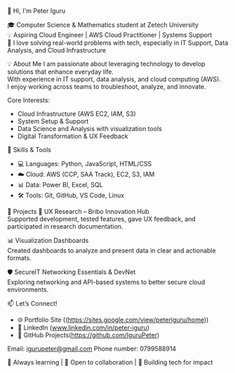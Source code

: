 👋 Hi, I'm Peter Iguru

🎓 Computer Science & Mathematics student at Zetech University  
💡 Aspiring Cloud Engineer | AWS Cloud Practitioner | Systems Support  
🔧 I love solving real-world problems with tech, especially in IT Support, Data Analysis, and Cloud Infrastructure

💡 About Me
I am passionate about leveraging technology to develop solutions that enhance everyday life.  
With experience in IT support, data analysis, and cloud computing (AWS).  
I enjoy working across teams to troubleshoot, analyze, and innovate.

Core Interests:
- Cloud Infrastructure (AWS EC2, IAM, S3)
- System Setup & Support
- Data Science and Analysis with visualization tools
- Digital Transformation & UX Feedback
  
🔨 Skills & Tools
- 💻 Languages: Python, JavaScript, HTML/CSS
- ☁️ Cloud: AWS (CCP, SAA Track), EC2, S3, IAM
- 📊 Data: Power BI, Excel, SQL
- 🛠️ Tools: Git, GitHub, VS Code, Linux

🚀 Projects
🤖  UX Research – Bribo Innovation Hub  
   Supported development, tested features, gave UX feedback, and participated in research documentation.
  
📊 Visualization Dashboards  
   Created dashboards to analyze and present data in clear and actionable formats.

🛡️ SecureIT Networking Essentials & DevNet  
   Exploring networking and API-based systems to better secure cloud environments.


📫 Let’s Connect!
- 🌐 Portfolio Site ((https://sites.google.com/view/peteriguru/home))
- 💼 LinkedIn (www.linkedin.com/in/peter-iguru)
- 🧠 GitHub Projects(https://github.com/IguruPeter)

Email: igurupeter@gmail.com
Phone number: 0799588914

🌱 Always learning | 💬 Open to collaboration | 🚀 Building tech for impact

